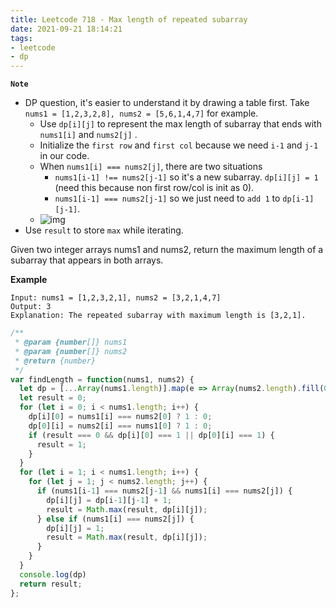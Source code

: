 ```yaml
---
title: Leetcode 718 - Max length of repeated subarray
date: 2021-09-21 18:14:21
tags:
- leetcode
- dp
---
```

**`Note`**
- DP question, it's easier to understand it by drawing a table first. Take `nums1 = [1,2,3,2,8], nums2 = [5,6,1,4,7]` for example.
  - Use `dp[i][j]` to represent the max length of subarray that ends with `nums1[i]` and `nums2[j]` .
  - Initialize the `first row` and `first col` because we need `i-1` and `j-1` in our code.
  - When `nums1[i] === nums2[j]`, there are two situations
    -  `nums1[i-1] !== nums2[j-1]` so it's a new subarray. `dp[i][j] = 1` (need this because non first row/col is init as 0).
    - `nums1[i-1] === nums2[j-1]` so we just need to `add 1` to `dp[i-1][j-1]`.
  - ![img](https://i.imgur.com/kbAg6KR.png)
- Use `result` to store `max` while iterating.

Given two integer arrays nums1 and nums2, return the maximum length of a subarray that appears in both arrays.

**Example**
```
Input: nums1 = [1,2,3,2,1], nums2 = [3,2,1,4,7]
Output: 3
Explanation: The repeated subarray with maximum length is [3,2,1].
```

```javascript
/**
 * @param {number[]} nums1
 * @param {number[]} nums2
 * @return {number}
 */
var findLength = function(nums1, nums2) {
  let dp = [...Array(nums1.length)].map(e => Array(nums2.length).fill(0));
  let result = 0;
  for (let i = 0; i < nums1.length; i++) {
    dp[i][0] = nums1[i] === nums2[0] ? 1 : 0;
    dp[0][i] = nums2[i] === nums1[0] ? 1 : 0;
    if (result === 0 && dp[i][0] === 1 || dp[0][i] === 1) {
      result = 1;
    }
  }
  for (let i = 1; i < nums1.length; i++) {
    for (let j = 1; j < nums2.length; j++) {
      if (nums1[i-1] === nums2[j-1] && nums1[i] === nums2[j]) {
        dp[i][j] = dp[i-1][j-1] + 1;
        result = Math.max(result, dp[i][j]);
      } else if (nums1[i] === nums2[j]) {
        dp[i][j] = 1;
        result = Math.max(result, dp[i][j]);
      }
    }
  }
  console.log(dp)
  return result;
};
```

